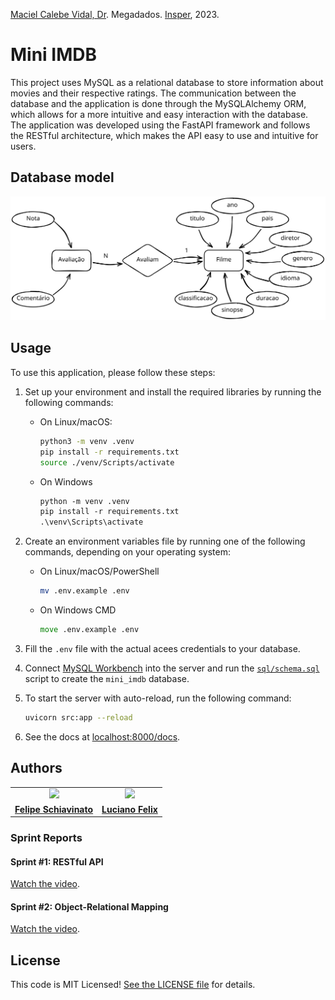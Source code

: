 [Maciel Calebe Vidal, Dr](https://www.linkedin.com/in/macielvidal/). Megadados.
[Insper](https://www.insper.edu.br), 2023.

# Mini IMDB

This project uses MySQL as a relational database to store information about movies and their respective ratings. The communication between the database and the application is done through the MySQLAlchemy ORM, which allows for a more intuitive and easy interaction with the database. The application was developed using the FastAPI framework and follows the RESTful architecture, which makes the API easy to use and intuitive for users.

## Database model

![entity–attribute-relationship diagram](assets/image/er-diagram.svg)

## Usage

To use this application, please follow these steps:

1.  Set up your environment and install the required libraries by running the following commands:
    - On Linux/macOS:
        ```sh
        python3 -m venv .venv
        pip install -r requirements.txt
        source ./venv/Scripts/activate
        ```
    - On Windows
        ```ps
        python -m venv .venv
        pip install -r requirements.txt
        .\venv\Scripts\activate
        ```

2.  Create an environment variables file by running one of the following commands, depending on your operating system:
    - On Linux/macOS/PowerShell
        ```sh
        mv .env.example .env
        ```
    - On Windows CMD
        ```cmd
        move .env.example .env
        ```
3.  Fill the `.env` file with the actual acees credentials to your database.

4. Connect [MySQL Workbench](https://www.mysql.com/products/workbench) into the server and run the [`sql/schema.sql`](sql/schema.sql) script to create the `mini_imdb` database.

5. To start the server with auto-reload, run the following command:
    ```sh
    uvicorn src:app --reload
    ```

6. See the docs at [localhost:8000/docs](http://localhost:8000/docs).

## Authors

<table width="100%">
    <tr>
        <td align="center">
            <a href="https://github.com/felipeschiavinato"><img src="https://github.com/felipeschiavinato.png" style="width: 50%;" /></a>
        </td>
        <td align="center">
            <a href="https://github.com/FelixLuciano"><img src="https://github.com/FelixLuciano.png" style="width: 50%;" /><br /></a>
        </td>
    </tr>
    <tr>
        <td align="center">
            <a href="https://github.com/felipeschiavinato"><strong>Felipe Schiavinato</strong></a>
        </td>
        <td align="center">
            <a href="https://github.com/FelixLuciano"><strong>Luciano Felix</strong></a>
        </td>
    </tr>
</table>

### Sprint Reports

#### Sprint #1: RESTful API
[Watch the video](https://youtu.be/3wDorhweXe4).

#### Sprint #2: Object-Relational Mapping
[Watch the video](https://youtu.be/rSOF5DPaQ1o).

## License

This code is MIT Licensed! [See the LICENSE file](LICENSE) for details.
